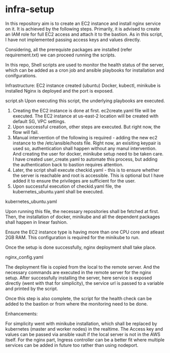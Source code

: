 # infra-setup
In this repository aim is to create an EC2 instance and install nginx service on it. It is achieved by the following steps. 
Primarily, it is advised to create an IAM role for full EC2 access and attach it to the bastion. As in this script, I  have not implemented passing access keys and values directly. 

Considering, all the prerequiste packages are installed (refer requirement.txt) we can proceed running the scripts. 

In this repo, Shell scripts are used to monitor the health status of the server, which can be added as a cron job and ansible playbooks for installation and conifgurations. 

Infrastructure: 
  EC2 instance created (ubuntu)
  Docker, kubectl, minikube is installed
  Nginx is deployed and the port is exposed.
  
script.sh
  Upon executing this script, the underlying playbooks are executed. 
  1. Creating the EC2 instance is done at first. ec2create.yaml file will be executed. The EC2 instance at us-east-2 location will be created with default SG, VPC settings. 
  2. Upon successful creation, other steps are executed. But right now, the flow will fail. 
  3. Manual intervention of the following is required - adding the new ec2 instance to the /etc/ansible/hosts file. Right now, an exisiting keypair is used so, authentication shall happen without any manul intervention. And creating the user for docker, minikube setup need to be taken care. I have created user_create.yaml to automate this process, but adding the authentication back to bastion requires attention. 
  4. Later, the script shall execute checkid.yaml - this is to ensure whether the server is reachable and root is accessible. This is optional but I have added it to ensure the privileges are sufficient for the user. 
  5. Upon successful execution of checkid.yaml file, the kubernetes_ubuntu.yaml shall be executed.

kubernetes_ubuntu.yaml

Upon running this file, the necessary repositories shall be fetched at first. Then, the installation of docker, minikube and all the dependent packages shall happen in linear fashion. 

Ensure the EC2 instance type is having more than one CPU core and atleast 2GB RAM. This configuration is required for the minikube to run. 

Once the setup is done successfully, nginx deployment shall take place. 

nginx_config.yaml

The deployment file is copied from the local to the remote server. And the necessary commands are executed in the remote server for the nginx setup. After successfully installing the server, here service is exposed directly (went with that for simplicity), the service url is passed to a variable and printed by the script. 

Once this step is also complete, the script for the health check can be added to the bastion or from where the monitoring need to be done. 

Enhancements:

For simplicity went with minikube installation, which shall be replaced by kubernetes (master and worker nodes) in the realtime. 
The Access key and values can be passed via ansible vault if the local server is not in the AWS itself. 
For the nginx part, Ingress controller can be a better fit where multiple services can be added in future too rather than using nodeport. 
